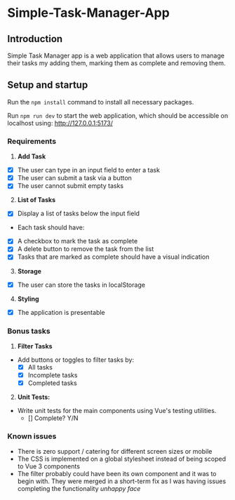 # Simple-Task-Manager-App

## Introduction

Simple Task Manager app is a web application that allows users to manage their tasks my adding them, marking them as complete and removing them.

## Setup and startup

Run the `npm install` command to install all necessary packages.

Run `npm run dev` to start the web application, which should be accessible on localhost using: http://127.0.0.1:5173/

### Requirements

1. **Add Task**

- [x] The user can type in an input field to enter a task
- [x] The user can submit a task via a button
- [x] The user cannot submit empty tasks

2. **List of Tasks**

- [x] Display a list of tasks below the input field
- Each task should have:
- [x] A checkbox to mark the task as complete
- [x] A delete button to remove the task from the list
- [x] Tasks that are marked as complete should have a visual indication

3. **Storage**

- [x] The user can store the tasks in localStorage

4. **Styling**

- [x] The application is presentable

### Bonus tasks

1. **Filter Tasks**

- Add buttons or toggles to filter tasks by:
    - [x] All tasks
    - [x] Incomplete tasks
    - [x] Completed tasks

2. **Unit Tests:**

- Write unit tests for the main components using Vue's testing utilities.
    - [] Complete? Y/N

### Known issues

- There is zero support / catering for different screen sizes or mobile
- The CSS is implemented on a global stylesheet instead of being scoped to Vue 3 components
- The filter probably could have been its own component and it was to begin with. They were merged in a short-term fix as I was having issues completing the functionality *unhappy face*

